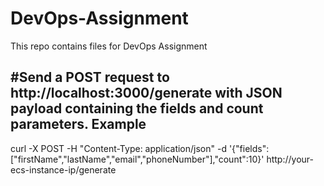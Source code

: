 # DevOps-Assignment
This repo contains files for DevOps Assignment

#Send a POST request to http://localhost:3000/generate with JSON payload containing the fields and count parameters.
Example
-------
curl -X POST -H "Content-Type: application/json" -d '{"fields":["firstName","lastName","email","phoneNumber"],"count":10}' http://your-ecs-instance-ip/generate
